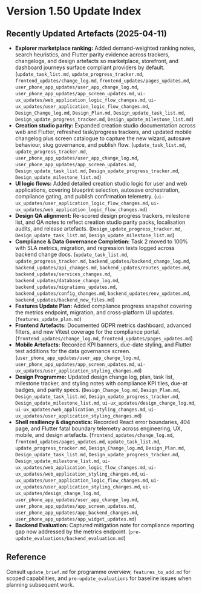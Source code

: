# Version 1.50 Update Index

## Recently Updated Artefacts (2025-04-11)
- **Explorer marketplace ranking:** Added demand-weighted ranking notes, search heuristics, and Flutter parity evidence across trackers, changelogs, and design artefacts so marketplace, storefront, and dashboard journeys surface compliant providers by default. (`update_task_list.md`, `update_progress_tracker.md`, `frontend_updates/change_log.md`, `frontend_updates/pages_updates.md`, `user_phone_app_updates/user_app_change_log.md`, `user_phone_app_updates/app_screen_updates.md`, `ui-ux_updates/web_application_logic_flow_changes.md`, `ui-ux_updates/user_application_logic_flow_changes.md`, `Design_Change_log.md`, `Design_Plan.md`, `Design_update_task_list.md`, `Design_update_progress_tracker.md`, `Design_update_milestone_list.md`)
- **Creation studio parity:** Expanded creation studio documentation across web and Flutter, refreshed task/progress trackers, and updated mobile changelog plus screen catalogue to capture the new wizard, autosave behaviour, slug governance, and publish flow. (`update_task_list.md`, `update_progress_tracker.md`, `user_phone_app_updates/user_app_change_log.md`, `user_phone_app_updates/app_screen_updates.md`, `Design_update_task_list.md`, `Design_update_progress_tracker.md`, `Design_update_milestone_list.md`)
- **UI logic flows:** Added detailed creation studio logic for user and web applications, covering blueprint selection, autosave orchestration, compliance gating, and publish confirmation telemetry. (`ui-ux_updates/user_application_logic_flow_changes.md`, `ui-ux_updates/web_application_logic_flow_changes.md`)
- **Design QA alignment:** Re-scored design progress trackers, milestone list, and QA notes to reflect creation studio parity packs, localisation audits, and release artefacts. (`Design_update_progress_tracker.md`, `Design_update_task_list.md`, `Design_update_milestone_list.md`)
- **Compliance & Data Governance Completion:** Task 2 moved to 100% with SLA metrics, migration, and regression tests logged across backend change docs. (`update_task_list.md`, `update_progress_tracker.md`, `backend_updates/backend_change_log.md`, `backend_updates/api_changes.md`, `backend_updates/routes_updates.md`, `backend_updates/services_changes.md`, `backend_updates/database_change_log.md`, `backend_updates/migrations_updates.md`, `backend_updates/config_changes.md`, `backend_updates/env_updates.md`, `backend_updates/backend_new_files.md`)
- **Features Update Plan:** Added compliance progress snapshot covering the metrics endpoint, migration, and cross-platform UI updates. (`features_update_plan.md`)
- **Frontend Artefacts:** Documented GDPR metrics dashboard, advanced filters, and new Vitest coverage for the compliance portal. (`frontend_updates/change_log.md`, `frontend_updates/pages_updates.md`)
- **Mobile Artefacts:** Recorded KPI banners, due-date styling, and Flutter test additions for the data governance screen. (`user_phone_app_updates/user_app_change_log.md`, `user_phone_app_updates/app_screen_updates.md`, `ui-ux_updates/user_application_styling_changes.md`)
- **Design Programme:** Updated design change log, plan, task list, milestone tracker, and styling notes with compliance KPI tiles, due-at badges, and parity specs. (`Design_Change_log.md`, `Design_Plan.md`, `Design_update_task_list.md`, `Design_update_progress_tracker.md`, `Design_update_milestone_list.md`, `ui-ux_updates/design_change_log.md`, `ui-ux_updates/web_application_styling_changes.md`, `ui-ux_updates/user_application_styling_changes.md`)
- **Shell resiliency & diagnostics:** Recorded React error boundaries, 404 page, and Flutter fatal boundary telemetry across engineering, UX, mobile, and design artefacts. (`frontend_updates/change_log.md`, `frontend_updates/pages_updates.md`, `update_task_list.md`, `update_progress_tracker.md`, `Design_Change_log.md`, `Design_Plan.md`, `Design_update_task_list.md`, `Design_update_progress_tracker.md`, `Design_update_milestone_list.md`, `ui-ux_updates/web_application_logic_flow_changes.md`, `ui-ux_updates/web_application_styling_changes.md`, `ui-ux_updates/user_application_logic_flow_changes.md`, `ui-ux_updates/user_application_styling_changes.md`, `ui-ux_updates/design_change_log.md`, `user_phone_app_updates/user_app_change_log.md`, `user_phone_app_updates/app_screen_updates.md`, `user_phone_app_updates/app_backend_changes.md`, `user_phone_app_updates/app_widget_updates.md`)
- **Backend Evaluation:** Captured mitigation note for compliance reporting gap now addressed by the metrics endpoint. (`pre-update_evaluations/backend_evaluation.md`)

## Reference
Consult `update_brief.md` for programme overview, `features_to_add.md` for scoped capabilities, and `pre-update_evaluations` for baseline issues when planning subsequent work.
